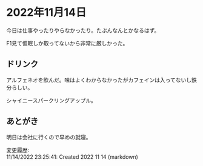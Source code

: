 # 2022年11月14日

今日は仕事やったりやらなかったり。たぶんなんとかなるはず。

F1見て仮眠しか取ってないから非常に厳しかった。

## ドリンク

アルフェネオを飲んだ。味はよくわからなかったがカフェインは入ってないし鉄分らしい。

シャイニースパークリングアップル。

## あとがき

明日は会社に行くので早めの就寝。

変更履歴:  
11/14/2022 23:25:41: Created 2022 11 14 (markdown)  
